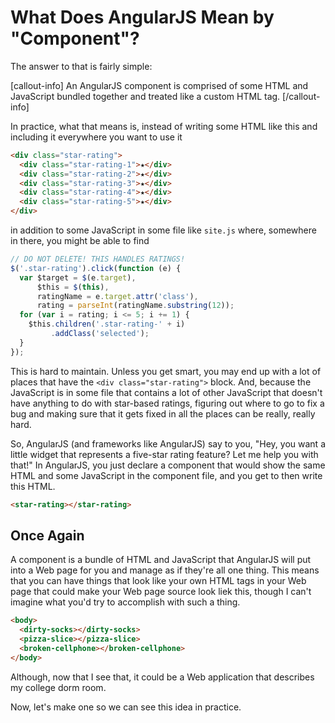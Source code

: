 # What Does AngularJS Mean by "Component"?

The answer to that is fairly simple:

[callout-info]
An AngularJS component is comprised of some HTML and
JavaScript bundled together and treated like a custom
HTML tag.
[/callout-info]

In practice, what that means is, instead of writing
some HTML like this and including it everywhere you
want to use it

```html
<div class="star-rating">
  <div class="star-rating-1">★</div>
  <div class="star-rating-2">★</div>
  <div class="star-rating-3">★</div>
  <div class="star-rating-4">★</div>
  <div class="star-rating-5">★</div>
</div>
```

in addition to some JavaScript in some file like
`site.js` where, somewhere in there, you might be able
to find

```javascript
// DO NOT DELETE! THIS HANDLES RATINGS!
$('.star-rating').click(function (e) {
  var $target = $(e.target),
      $this = $(this),
      ratingName = e.target.attr('class'),
      rating = parseInt(ratingName.substring(12));
  for (var i = rating; i <= 5; i += 1) {
    $this.children('.star-rating-' + i)
         .addClass('selected');
  }
});
```

This is hard to maintain. Unless you get smart, you
may end up with a lot of places that have the
`<div class="star-rating">` block. And, because the
JavaScript is in some file that contains a lot of
other JavaScript that doesn't have anything to do with
star-based ratings, figuring out where to go to fix
a bug and making sure that it gets fixed in all the
places can be really, really hard.

So, AngularJS (and frameworks like AngularJS) say to
you, "Hey, you want a little widget that represents a
five-star rating feature? Let me help you with that!"
In AngularJS, you just declare a component that would
show the same HTML and some JavaScript in the
component file, and you get to then write this HTML.

```html
<star-rating></star-rating>
```

## Once Again

A component is a bundle of HTML and JavaScript that
AngularJS will put into a Web page for you and manage
as if they're all one thing. This means that you can
have things that look like your own HTML tags in your
Web page that could make your Web page source look
liek this, though I can't imagine what you'd try to
accomplish with such a thing.

```html
<body>
  <dirty-socks></dirty-socks>
  <pizza-slice></pizza-slice>
  <broken-cellphone></broken-cellphone>
</body>
```

Although, now that I see that, it could be a Web
application that describes my college dorm room.

Now, let's make one so we can see this idea in
practice.
